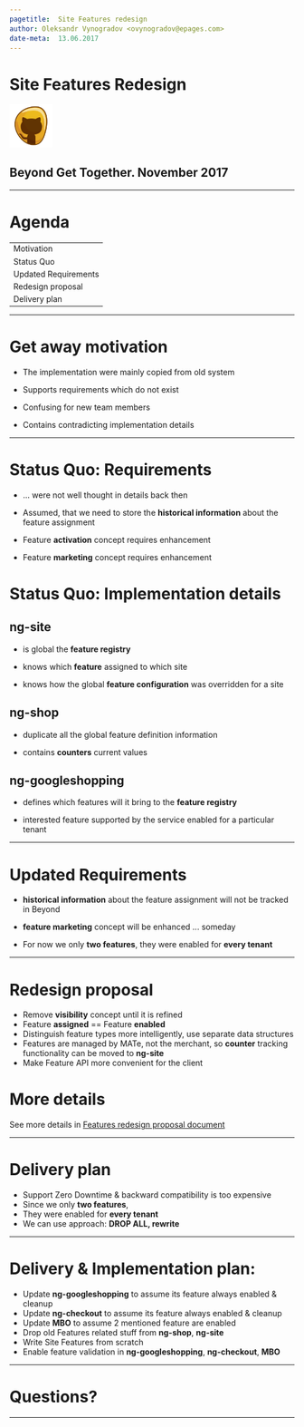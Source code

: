 ```yaml
---
pagetitle:  Site Features redesign
author: Oleksandr Vynogradov <ovynogradov@epages.com>
date-meta:  13.06.2017
---
```


# Site Features Redesign

<img src="img/team-amber-logo.png" width="15%">

## Beyond Get Together. November 2017

---

# Agenda

|                                         |
| --------------------------------------- |
| Motivation                              |
| Status Quo                              |
| Updated Requirements                    |
| Redesign proposal                       |
| Delivery plan                           |

------------------

# Get away motivation
 - The implementation were mainly copied from old system

 - Supports requirements which do not exist

 - Confusing for new team members

 - Contains contradicting implementation details

------------------

# Status Quo: Requirements
 - ... were not well thought in details back then

 - Assumed, that we need to store the __historical information__ about the feature assignment

 - Feature __activation__ concept requires enhancement

 - Feature __marketing__ concept requires enhancement

# Status Quo: Implementation details

## ng-site
 - is global the __feature registry__

 - knows which __feature__ assigned to which site

 - knows how the global __feature configuration__ was overridden for a site

## ng-shop
 - duplicate all the global feature definition information

 - contains __counters__ current values

## ng-googleshopping
 - defines which features will it bring to the __feature registry__

 - interested feature supported by the service enabled for a particular tenant

------------------

# Updated Requirements

 - __historical information__ about the feature assignment will not be tracked in Beyond

 - __feature marketing__ concept will be enhanced ... someday

 - For now we only __two features__, they were enabled for __every tenant__

------------------

# Redesign proposal

 - Remove __visibility__ concept until it is refined
 - Feature __assigned__ == Feature __enabled__
 - Distinguish feature types more intelligently, use separate data structures
 - Features are managed by MATe, not the merchant, so __counter__ tracking functionality can be moved to __ng-site__
 - Make Feature API more convenient for the client

# More details

 See more details in [Features redesign proposal document](https://epages.atlassian.net/wiki/spaces/~xajuste/pages/187143647/Features+redesign+proposal)

------------------

# Delivery plan
 - Support Zero Downtime & backward compatibility is too expensive
 - Since we only __two features__,
 - They were enabled for __every tenant__
 - We can use approach: __DROP ALL, rewrite__

------------------

# Delivery & Implementation plan:
 - Update __ng-googleshopping__ to assume its feature always enabled & cleanup
 - Update __ng-checkout__ to assume its feature always enabled & cleanup
 - Update __MBO__ to assume 2 mentioned feature are enabled
 - Drop old Features related stuff from __ng-shop__, __ng-site__
 - Write Site Features from scratch
 - Enable feature validation in __ng-googleshopping__, __ng-checkout__, __MBO__

------------------

# Questions?

------------------
